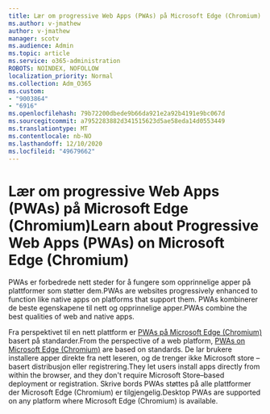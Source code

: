 ```yaml
---
title: Lær om progressive Web Apps (PWAs) på Microsoft Edge (Chromium)
ms.author: v-jmathew
author: v-jmathew
manager: scotv
ms.audience: Admin
ms.topic: article
ms.service: o365-administration
ROBOTS: NOINDEX, NOFOLLOW
localization_priority: Normal
ms.collection: Adm_O365
ms.custom:
- "9003864"
- "6916"
ms.openlocfilehash: 79b72200dbede9b66da921e2a92b4191e9bc067d
ms.sourcegitcommit: a7952283882d341515623d5ae58eda14d0553449
ms.translationtype: MT
ms.contentlocale: nb-NO
ms.lasthandoff: 12/10/2020
ms.locfileid: "49679662"
---
```

# <a name="learn-about-progressive-web-apps-pwas-on-microsoft-edge-chromium"></a><span data-ttu-id="a97fd-102">Lær om progressive Web Apps (PWAs) på Microsoft Edge (Chromium)</span><span class="sxs-lookup"><span data-stu-id="a97fd-102">Learn about Progressive Web Apps (PWAs) on Microsoft Edge (Chromium)</span></span>

<span data-ttu-id="a97fd-103">PWAs er forbedrede nett steder for å fungere som opprinnelige apper på plattformer som støtter dem.</span><span class="sxs-lookup"><span data-stu-id="a97fd-103">PWAs are websites progressively enhanced to function like native apps on platforms that support them.</span></span> <span data-ttu-id="a97fd-104">PWAs kombinerer de beste egenskapene til nett og opprinnelige apper.</span><span class="sxs-lookup"><span data-stu-id="a97fd-104">PWAs combine the best qualities of web and native apps.</span></span>

<span data-ttu-id="a97fd-105">Fra perspektivet til en nett plattform er [PWAs på Microsoft Edge (Chromium)](https://go.microsoft.com/fwlink/?linkid=2135193) basert på standarder.</span><span class="sxs-lookup"><span data-stu-id="a97fd-105">From the perspective of a web platform, [PWAs on Microsoft Edge (Chromium)](https://go.microsoft.com/fwlink/?linkid=2135193) are based on standards.</span></span> <span data-ttu-id="a97fd-106">De lar brukere installere apper direkte fra nett leseren, og de trenger ikke Microsoft store – basert distribusjon eller registrering.</span><span class="sxs-lookup"><span data-stu-id="a97fd-106">They let users install apps directly from within the browser, and they don't require Microsoft Store–based deployment or registration.</span></span> <span data-ttu-id="a97fd-107">Skrive bords PWAs støttes på alle plattformer der Microsoft Edge (Chromium) er tilgjengelig.</span><span class="sxs-lookup"><span data-stu-id="a97fd-107">Desktop PWAs are supported on any platform where Microsoft Edge (Chromium) is available.</span></span>
